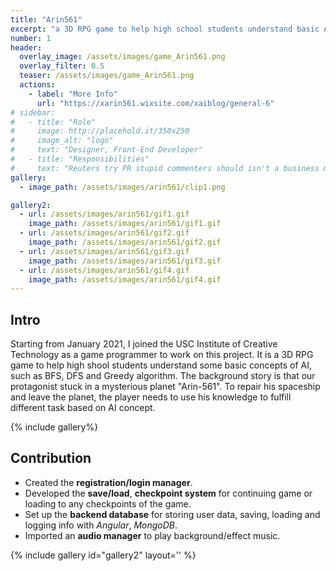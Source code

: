 ```yaml
---
title: "Arin561"
excerpt: "a 3D RPG game to help high school students understand basic AI concepts"
number: 1
header:
  overlay_image: /assets/images/game_Arin561.png
  overlay_filter: 0.5
  teaser: /assets/images/game_Arin561.png
  actions:
    - label: "More Info"
      url: "https://xarin561.wixsite.com/xaiblog/general-6"
# sidebar:
#   - title: "Role"
#     image: http://placehold.it/350x250
#     image_alt: "logo"
#     text: "Designer, Front-End Developer"
#   - title: "Responsibilities"
#     text: "Reuters try PR stupid commenters should isn't a business model"
gallery:
  - image_path: /assets/images/arin561/clip1.png

gallery2:
  - url: /assets/images/arin561/gif1.gif
    image_path: /assets/images/arin561/gif1.gif
  - url: /assets/images/arin561/gif2.gif
    image_path: /assets/images/arin561/gif2.gif
  - url: /assets/images/arin561/gif3.gif
    image_path: /assets/images/arin561/gif3.gif
  - url: /assets/images/arin561/gif4.gif
    image_path: /assets/images/arin561/gif4.gif
---
```

## Intro
Starting from January 2021, I joined the USC Institute of Creative Technology as a game programmer to work on this project. 
It is a 3D RPG game to help high shool students understand some basic concepts of AI, such as BFS, DFS and Greedy algorithm.
The background story is that our protagonist stuck in a mysterious planet "Arin-561". To repair his spaceship and leave the planet, the 
player needs to use his knowledge to fulfill different task based on AI concept.  

{% include gallery%}

## Contribution
* Created the **registration/login manager**.
* Developed the **save/load**, **checkpoint system** for continuing game or loading to any checkpoints of the game.
* Set up the **backend database** for storing user data, saving, loading and logging info with *Angular*, *MongoDB*.
* Imported an **audio manager** to play background/effect music.

{% include gallery id="gallery2" layout='' %}

